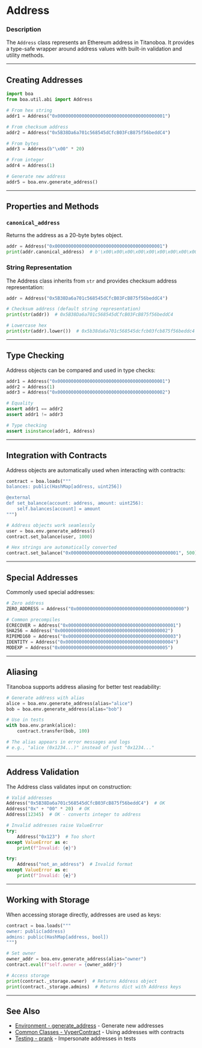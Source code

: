 # Address

### Description

The `Address` class represents an Ethereum address in Titanoboa. It provides a type-safe wrapper around address values with built-in validation and utility methods.

---

## Creating Addresses

```python
import boa
from boa.util.abi import Address

# From hex string
addr1 = Address("0x0000000000000000000000000000000000000001")

# From checksum address
addr2 = Address("0x5B38Da6a701c568545dCfcB03FcB875f56beddC4")

# From bytes
addr3 = Address(b"\x00" * 20)

# From integer
addr4 = Address(1)

# Generate new address
addr5 = boa.env.generate_address()
```

---

## Properties and Methods

### `canonical_address`

Returns the address as a 20-byte bytes object.

```python
addr = Address("0x0000000000000000000000000000000000000001")
print(addr.canonical_address)  # b'\x00\x00\x00\x00\x00\x00\x00\x00\x00\x00\x00\x00\x00\x00\x00\x00\x00\x00\x00\x01'
```

### String Representation

The Address class inherits from `str` and provides checksum address representation:

```python
addr = Address("0x5B38Da6a701c568545dCfcB03FcB875f56beddC4")

# Checksum address (default string representation)
print(str(addr))  # 0x5B38Da6a701c568545dCfcB03FcB875f56beddC4

# Lowercase hex
print(str(addr).lower())  # 0x5b38da6a701c568545dcfcb03fcb875f56beddc4
```

---

## Type Checking

Address objects can be compared and used in type checks:

```python
addr1 = Address("0x0000000000000000000000000000000000000001")
addr2 = Address(1)
addr3 = Address("0x0000000000000000000000000000000000000002")

# Equality
assert addr1 == addr2
assert addr1 != addr3

# Type checking
assert isinstance(addr1, Address)
```

---

## Integration with Contracts

Address objects are automatically used when interacting with contracts:

```python
contract = boa.loads("""
balances: public(HashMap[address, uint256])

@external
def set_balance(account: address, amount: uint256):
    self.balances[account] = amount
""")

# Address objects work seamlessly
user = boa.env.generate_address()
contract.set_balance(user, 1000)

# Hex strings are automatically converted
contract.set_balance("0x0000000000000000000000000000000000000001", 500)
```

---

## Special Addresses

Commonly used special addresses:

```python
# Zero address
ZERO_ADDRESS = Address("0x0000000000000000000000000000000000000000")

# Common precompiles
ECRECOVER = Address("0x0000000000000000000000000000000000000001")
SHA256 = Address("0x0000000000000000000000000000000000000002")
RIPEMD160 = Address("0x0000000000000000000000000000000000000003")
IDENTITY = Address("0x0000000000000000000000000000000000000004")
MODEXP = Address("0x0000000000000000000000000000000000000005")
```

---

## Aliasing

Titanoboa supports address aliasing for better test readability:

```python
# Generate address with alias
alice = boa.env.generate_address(alias="alice")
bob = boa.env.generate_address(alias="bob")

# Use in tests
with boa.env.prank(alice):
    contract.transfer(bob, 100)

# The alias appears in error messages and logs
# e.g., "alice (0x1234...)" instead of just "0x1234..."
```

---

## Address Validation

The Address class validates input on construction:

```python
# Valid addresses
Address("0x5B38Da6a701c568545dCfcB03FcB875f56beddC4")  # OK
Address("0x" + "00" * 20)  # OK
Address(12345)  # OK - converts integer to address

# Invalid addresses raise ValueError
try:
    Address("0x123")  # Too short
except ValueError as e:
    print(f"Invalid: {e}")

try:
    Address("not_an_address")  # Invalid format
except ValueError as e:
    print(f"Invalid: {e}")
```

---

## Working with Storage

When accessing storage directly, addresses are used as keys:

```python
contract = boa.loads("""
owner: public(address)
admins: public(HashMap[address, bool])
""")

# Set owner
owner_addr = boa.env.generate_address(alias="owner")
contract.eval(f"self.owner = {owner_addr}")

# Access storage
print(contract._storage.owner)  # Returns Address object
print(contract._storage.admins)  # Returns dict with Address keys
```

---

## See Also

- [Environment - generate_address](../env/env.md#generate_address) - Generate new addresses
- [Common Classes - VyperContract](../common_classes/_BaseVyperContract.md) - Using addresses with contracts
- [Testing - prank](../testing.md#prank) - Impersonate addresses in tests

